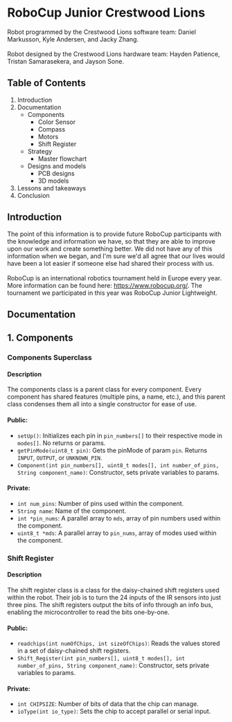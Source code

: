 # RoboCup Junior Crestwood Lions
Robot programmed by the Crestwood Lions software team: Daniel Markusson, Kyle Andersen, and Jacky Zhang. <br> <br>
Robot designed by the Crestwood Lions hardware team: Hayden Patience, Tristan Samarasekera, and Jayson Sone.

## Table of Contents
1. Introduction
2. Documentation
   * Components
     * Color Sensor
     * Compass
     * Motors
     * Shift Register
   * Strategy
     * Master flowchart
   * Designs and models
     * PCB designs
     * 3D models
3. Lessons and takeaways
4. Conclusion

## Introduction
The point of this information is to provide future RoboCup participants with the knowledge and information we have, so that they are able to improve upon our work and create something better. We did not have any of
this information when we began, and I'm sure we'd all agree that our lives would have been a lot easier if someone else had shared their process with us. 
<br> <br>
RoboCup is an international robotics tournament held in Europe every year. More information can be found here: https://www.robocup.org/. The tournament we participated in this year was RoboCup Junior Lightweight. 

## Documentation

## 1. Components
### Components Superclass
#### Description
The components class is a parent class for every component. Every component has shared features (multiple pins, a name, etc.), and this parent class condenses them all into a single constructor for ease of use.
#### Public:
* `setUp()`: Initializes each pin in `pin_numbers[]` to their respective mode in `modes[]`. No returns or params. 
* `getPinMode(uint8_t pin)`: Gets the pinMode of param `pin`. Returns `INPUT`, `OUTPUT`, or `UNKNOWN_PIN`.
* `Component(int pin_numbers[], uint8_t modes[], int number_of_pins, String component_name)`: Constructor, sets private variables to params.
#### Private:
* `int num_pins`: Number of pins used within the component.
* `String name`: Name of the component.
* `int *pin_nums`: A parallel array to `mds`, array of pin numbers used within the component.
* `uint8_t *mds`: A parallel array to `pin_nums`, array of modes used within the component.

### Shift Register
#### Description
The shift register class is a class for the daisy-chained shift registers used within the robot. Their job is to turn the 24 inputs of the IR sensors into just three pins. The shift registers output the bits of info through an info bus, enabling the microcontroller to read the bits one-by-one.
#### Public:
* `readchips(int numOfChips, int sizeOfChips)`: Reads the values stored in a set of daisy-chained shift registers.
* `Shift_Register(int pin_numbers[], uint8_t modes[], int number_of_pins, String component_name)`: Constructor, sets private variables to params.
#### Private:
* `int CHIPSIZE`: Number of bits of data that the chip can manage.
* `ioType(int io_type)`: Sets the chip to accept parallel or serial input.

